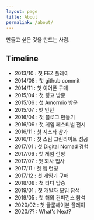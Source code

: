 ```yaml
---
layout: page
title: About
permalink: /about/
---
```

만들고 싶은 것을 만드는 사람.

## Timeline

- 2013/10 : 첫 FEZ 플레이
- 2014/08 : 첫 github commit
- 2014/11 : 첫 이어폰 구매
- 2015/04 : 첫 링고 방문
- 2015/06 : 첫 Amormio 방문
- 2015/07 : 첫 인턴
- 2016/04 : 첫 블로그 만들기
- 2016/09 : 첫 게임 페스티벌 전시
- 2016/11 : 첫 지스타 참가
- 2016/11 : 첫 스팀 그린라이트 성공
- 2017/01 : 첫 Digital Nomad 경험
- 2017/06 : 첫 게임 런칭
- 2017/07 : 첫 회사 입사
- 2017/11 : 첫 앱 런칭
- 2017/12 : 첫 게임기 구매
- 2018/08 : 첫 타다 탑승
- 2019/01 : 첫 개발자 모임 참석
- 2019/05 : 첫 해외 컨퍼런스 참석
- 2020/02 : 첫 글룸헤이븐 플레이
- 2020/?? : What's Next?
